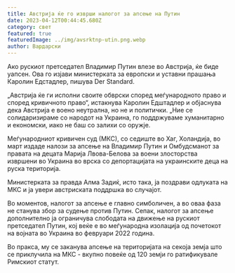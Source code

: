 ```yaml
---
title: Австрија ќе го изврши налогот за апсење на Путин
date: 2023-04-12T00:44:45.680Z
category: свет
featured: true
featuredImage: ../img/avsrktnp-utin.png.webp
author: Вардарски
---
```


Ако рускиот претседател Владимир Путин влезе во Австрија, ќе биде уапсен. Ова го изјави министерката за европски и уставни прашања Каролин Едстадлер, пишува Der Standard.

„Австрија ќе ги исполни своите обврски според меѓународното право и според кривичното право“, истакнува Каролин Едштадлер и објаснува дека Австрија е воено неутрална, но не и политички. „Ние се солидаризираме со народот на Украина, го поддржуваме хуманитарно и економски, иако не баш со залихи со оружје.

Меѓународниот кривичен суд (МКС), со седиште во Хаг, Холандија, во март издаде налози за апсење на Владимир Путин и Омбудсманот за правата на децата Марија Лвова-Белова за воени злосторства извршени во Украина во врска со депортацијата на украинските деца на руска територија.

Министерката за правда Алма Задиќ, исто така, ја поздрави одлуката на МКС и ја увери австриската поддршка во случајот.

Во моментов, налогот за апсење е главно симболичен, а во оваа фаза не станува збор за судење против Путин. Сепак, налогот за апсење дополнително ја ограничува слободата на движење на рускиот претседател Путин, кој веќе е во меѓународна изолација од почетокот на војната во Украина во февруари 2022 година.

Во пракса, му се заканува апсење на територијата на секоја земја што се приклучила на МКС - вкупно повеќе од 120 земји го ратификувале Римскиот статут.
